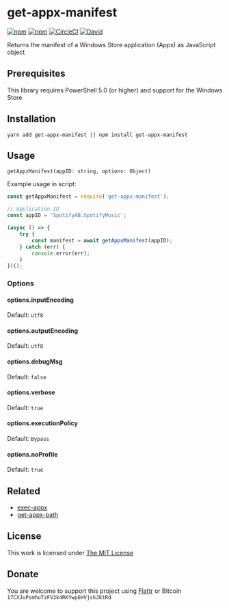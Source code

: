 # get-appx-manifest

[![npm](https://flat.badgen.net/npm/license/get-appx-manifest)](https://www.npmjs.org/package/get-appx-manifest)
[![npm](https://flat.badgen.net/npm/v/get-appx-manifest)](https://www.npmjs.org/package/get-appx-manifest)
[![CircleCI](https://flat.badgen.net/circleci/github/idleberg/node-get-appx-manifest)](https://circleci.com/gh/idleberg/node-get-appx-manifest)
[![David](https://flat.badgen.net/david/dev/idleberg/node-get-appx-manifest)](https://david-dm.org/idleberg/node-get-appx-manifest?type=dev)

Returns the manifest of a Windows Store application (Appx) as JavaScript object

## Prerequisites

This library requires PowerShell 5.0 (or higher) and support for the Windows Store

## Installation

`yarn add get-appx-manifest || npm install get-appx-manifest`

## Usage

`getAppxManifest(appID: string, options: Object)`

Example usage in script:

```js
const getAppxManifest = require('get-appx-manifest');

// Application ID
const appID = 'SpotifyAB.SpotifyMusic';

(async () => {
    try {
        const manifest = await getAppxManifest(appID);
    } catch (err) {
        console.error(err);
    }
})();
```

### Options

#### options.inputEncoding

Default: `utf8`

#### options.outputEncoding

Default: `utf8`

#### options.debugMsg

Default: `false`

#### options.verbose

Default: `true`

#### options.executionPolicy

Default: `Bypass`

#### options.noProfile

Default: `true`

## Related

- [exec-appx](https://www.npmjs.com/package/exec-appx)
- [get-appx-path](https://www.npmjs.com/package/get-appx-path)

## License

This work is licensed under [The MIT License](https://opensource.org/licenses/MIT)

## Donate

You are welcome to support this project using [Flattr](https://flattr.com/submit/auto?user_id=idleberg&url=https://github.com/idleberg/node-get-appx-manifest) or Bitcoin `17CXJuPsmhuTzFV2k4RKYwpEHVjskJktRd`
